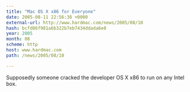 ```yaml
---
title: "Mac OS X x86 for Everyone"
date: 2005-08-11 22:56:38 +0000
external-url: http://www.hardmac.com/news/2005/08/10
hash: bcfd86f981a6b322b7eb7434ddada6e0
year: 2005
month: 08
scheme: http
host: www.hardmac.com
path: /news/2005/08/10

---
```


Supposedly someone cracked the developer OS X x86 to run on any Intel box.  <blockquote>  </blockquote> 
